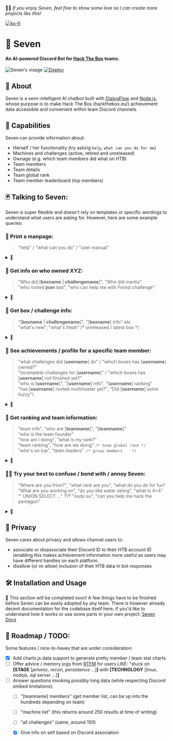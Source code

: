 👩‍💻️ *If you enjoy Seven, feel free to show some love so I can create more projects like this!*


[![ko-fi](https://www.ko-fi.com/img/githubbutton_sm.svg)](https://ko-fi.com/F1F61UIUZ) 

# 💬 Seven
#### An AI-powered Discord Bot for [Hack The Box](https://www.hackthebox.eu) teams. 
![Seven's visage](/branding/seven_thumb_128.png)
[![Deploy](https://www.herokucdn.com/deploy/button.svg)](https://heroku.com/deploy)

## 🍉 About 
Seven is a semi-intelligent AI chatbot built with [DialogFlow](https://dialogflow.cloud.google.com/) and [Node.js](https://nodejs.org/), whose purpose is to make Hack The Box (hackthebox.eu/) achievement data accessible and convenient within team Discord channels. 

## 🦾 Capabilities
Seven can provide information about:
  - Herself / her functionality (try asking `help`, `what can you do for me`)
  - Machines and challenges (active, retired and unreleased)
  - Ownage (e.g. which team members did what on HTB)
  - Team members
  - Team details
  - Team global rank
  - Team member leaderboard (top members)
## 🃏 Talking to Seven:
Seven is super flexible and doesn't rely on templates or specific wordings to understand what users are asking for. However, here are some example queries:
### 🔰 Print a manpage:
 >  "help" / "what can you do" / "user manual"
 <details>
  <summary>📸</summary>
  
  <img src="docs/img/get_help.png?raw=true" width="642">
</details>

### 🔮 Get info on who owned XYZ:
> "Who did [**boxname** | **challengename**]", "Who did mantis"\
> "who rooted **json** last", "who can help me with Forest challenge"
 <details>
  <summary>📸</summary>
  
  <img src="docs/img/get_box_owners_2.png?raw=true" width="642">
  <img src="docs/img/get_last_box_owner.png?raw=true" width="642">
  <img src="docs/img/get_challenge_owners.png?raw=true" width="642">
</details>

### 🐉 Get box / challenge info:
> "[**boxname** | **challengename**]", "[**boxname**] info" etc\
> "what's new", "what's fresh" /* unreleased / latest box */
 <details>
  <summary>📸</summary>
  
  <img src="docs/img/get_box_info.png?raw=true" width="642">
  <img src="docs/img/get_newest_box.png?raw=true" width="642">
  <img src="docs/img/get_oldest_box.png?raw=true" width="642">
  <img src="docs/img/get_challenge_info.png?raw=true" width="642">
</details>

### 🧙 See achievements / profile for a specific team member:
> "what challenges did [**username**] do" / "which boxes has [**username**] owned?"\
> "incomplete challenges for [**username**]" / "which boxes has [**username**] not finished yet?"\
> "who is [**username**]", "[**username**] info", "[**username**] ranking"\
> "has [**username**] rooted multimaster yet?", "Did [**username**] solve fuzzy"\
 <details>
  <summary>📸</summary>
  
  <img src="docs/img/get_challenge_ownage_by_member.png?raw=true" width="642">
  <img src="docs/img/get_box_ownage_by_member.png?raw=true" width="642">
  <img src="docs/img/get_member_info.png?raw=true" width="642">
</details>

### 🏅 Get ranking and team information:
> "team info", "who are [**teamname**]", "[**teamname**]"\
> "who is the team founder"\
> "how am I doing", "what is my rank?"\
> "team ranking", "how are we doing" `/* team global rank */`\
> "who's on top", "team leaders"` /* group members    */`
 <details>
  <summary>📸</summary>
  
  <img src="docs/img/get_team_info.png?raw=true" width="642">
  <img src="docs/img/get_team_founder_info.png?raw=true" width="642">
  <img src="docs/img/get_team_leaderboard.png?raw=true" width="642">
</details>

### 💚🐒 Try your best to confuse / bond with / annoy Seven:
> "Where are you from?", "what rank are you", "what do you do for fun"\
> "What are you working on", "do you like water skiing", "what is 4+4"\
> "' UNION SELECT ..." ??? "sudo su", "can you help me hack the pentagon"
 <details>
  <summary>📸</summary>
  
  <img src="docs/img/small_talk_0.png?raw=true" width="642">
  <img src="docs/img/small_talk_1.png?raw=true" width="642">
  <img src="docs/img/small_talk_2.png?raw=true" width="642">
  <img src="docs/img/small_talk_3.png?raw=true" width="642">
</details>

## 👥 Privacy
Seven cares about privacy and allows channel users to:
- associate or disassociate their Discord ID to their HTB account ID (enabling this makes achievement information more useful as users may have different handles on each platform.
- disallow (or re-allow) inclusion of their HTB data in bot responses
## 🛠️ Installation and Usage
🚧 This section will be completed soon! A few things have to be finished before Seven can be easily adopted by any team.
There is however already decent documentation for the codebase itself here, if you'd like to understand how it works or use some parts in your own project: [Seven Docs](https://propolisa.github.io/Seven/index.html)
## 📜 Roadmap / TODO: 
Some features / nice-to-haves that are under consideration:
- [x] Add charts.js data support to generate pretty member / team stat charts
- [ ] Offer advice / memory jogs from [RTFM](https://doc.lagout.org/rtfm-red-team-field-manual.pdf) for users LIKE: "stuck on **[STAGE** [*privesc, recon, persistence ...*]**]** with **[TECHNOLOGY** [*linux, nodejs, sql server ...*]**]**
- [ ] Answer questions invoking possibly long data (while respecting Discord embed limitations):
   - [ ] "[teamname] members" (get member list, can be up into the hundreds depending on team)
   - [ ] "machine list" (this returns around 250 results at time of writing)
   - [ ] "all challenges" (same, around 150)
   - [x] Give info on self based on Discord association

   
